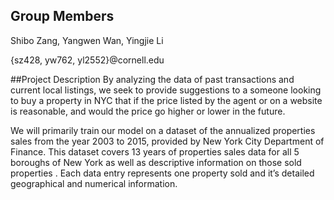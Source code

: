 ## Group Members
Shibo Zang, Yangwen Wan, Yingjie Li

{sz428, yw762, yl2552}@cornell.edu

##Project Description
By analyzing the data of past transactions and current local listings, we seek to provide suggestions to a someone looking to buy a property in NYC that if the price listed by the agent or on a website is reasonable, and would the price go higher or lower in the future.

We will primarily train our model on a dataset of the annualized properties sales from the year 2003 to 2015, provided by New York City Department of Finance. This dataset covers 13 years of properties sales data for all 5 boroughs of New York as well as descriptive information on those sold properties . Each data entry represents one property sold and it’s detailed geographical and numerical information. 
